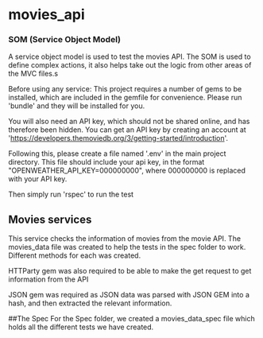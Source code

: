# movies_api
### SOM (Service Object Model)
A service object model is used to test the movies API. The SOM is used to define complex actions, it also helps take out the logic from other areas of the MVC files.s

Before using any service:
This project requires a number of gems to be installed, which are included in the gemfile for convenience. Please run 'bundle' and they will be installed for you.

You will also need an API key, which should not be shared online, and has therefore been hidden. You can get an API key by creating an account at 'https://developers.themoviedb.org/3/getting-started/introduction'.

Following this, please create a file named '.env' in the main project directory. This file should include your api key, in the format "OPENWEATHER_API_KEY=000000000", where 000000000 is replaced with your API key.

Then simply run 'rspec' to run the test
## Movies services
This service checks the information of movies from the movie API.
The movies_data file was created to help the tests in the spec folder to work. Different methods for each was created.

HTTParty gem was also required to be able to make the get request to get information from the API

JSON gem was required as JSON data was parsed with JSON GEM into a hash, and then extracted the relevant information.

##The Spec
For the Spec folder, we created a movies_data_spec file which holds all the different tests we have created.
